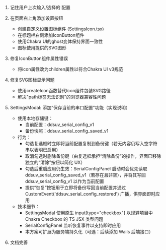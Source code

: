 1. 记住用户上次输入/选择的 配置

2. 在页面右上角添加设置按钮
   - 创建自定义设置图标组件 (SettingsIcon.tsx)
   - 在标题栏右侧添加IconButton组件
   - 使用Chakra UI的ghost变体保持界面一致性
   - 图标使用提供的SVG图形

3. 修复IconButton组件属性错误
   - 将icon属性改为children属性以符合Chakra UI v3规范

4. 修复SVG图标显示问题
   - 使用createIcon函数替代Icon组件包装SVG路径
   - 解决"path标签无法识别"的浏览器兼容性问题

5. SettingsModal: 添加“保存当前的串口配置”功能（实现说明）
   - 使用本地存储键：
     - 当前配置：ddsuv_serial_config_v1
     - 备份快照：ddsuv_serial_config_saved_v1
   - 行为：
     - 勾选复选框时立即将当前配置复制到备份键（若无内容仍写入空字符串以表明已启用）
     - 取消勾选时删除备份键（由复选框承担“清除备份”的操作，界面已移除独立的“清除”按钮以简化 UX）
     - 勾选后重启应用仍生效：SerialConfigPanel 启动时会优先读取 ddsuv_serial_config_saved_v1（若存在且非空），并将其写回 ddsuv_serial_config_v1 以作为当前配置
     - 提供“恢复”按钮用于立即将备份写回当前配置并通过 CustomEvent('ddsuv_serial_config_restored') 广播，供界面即时应用
   - 技术细节：
     - SettingsModal 使用原生 input[type="checkbox"] 以规避项目中 Chakra Checkbox 的 TS JSX 类型问题
     - SerialConfigPanel 监听恢复事件以支持即时应用
     - 本方案可扩展为服务端持久化（可选：后续添加 Wails 后端接口）

6. 文档完善